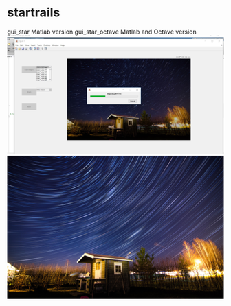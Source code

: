 # startrails
gui_star Matlab version 
gui_star_octave Matlab and Octave version 
![stacking image](https://github.com/parviainenjussi/startrails/blob/master/stacking.jpg)
![example image](https://github.com/parviainenjussi/startrails/blob/master/fadeinout.jpg)

